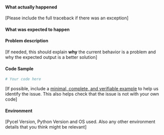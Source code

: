 <!-- If you have a support question, please ask at https://stackoverflow.com/questions/ask/?tags=pycel rather than filing an issue. -->

#### What actually happened

  [Please include the full traceback if there was an exception]

#### What was expected to happen


#### Problem description

  [If needed, this should explain **why** the current behavior is a problem and why the expected output is a better solution]

#### Code Sample

```python
# Your code here

```

  [If possible, include a [minimal, complete, and verifiable example](https://stackoverflow.com/help/mcve) to help us identify the issue. This also helps check that the issue is not with your own code]

#### Environment

  [Pycel Version, Python Version and OS used. Also any other environment details that you think might be relevant]
